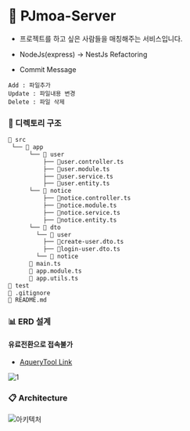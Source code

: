 # :two_men_holding_hands: PJmoa-Server
- 프로젝트를 하고 싶은 사람들을 매칭해주는 서비스입니다.
- NodeJs(express) -> NestJs Refactoring

- Commit Message
```
Add : 파일추가
Update : 파일내용 변경
Delete : 파일 삭제
```

### :file_folder: 디렉토리 구조
```bash
📂 src
 └── 📂 app
      └── 📂 user 
          ├── 📄user.controller.ts
          ├── 📄user.module.ts
          ├── 📄user.service.ts
          ├── 📄user.entity.ts
      └── 📂 notice
          ├── 📄notice.controller.ts
          ├── 📄notice.module.ts
          ├── 📄notice.service.ts
          ├── 📄notice.entity.ts
      └── 📂 dto
        └── 📂 user 
          ├── 📄create-user.dto.ts
          ├── 📄login-user.dto.ts
        └── 📂 notice
      📄 main.ts
      📄 app.module.ts
      📄 app.utils.ts
📂 test
📄 .gitignore
📄 README.md
```
<!-- #### :wrench: 디렉토리 별 담당 기능
- Route : 라우팅 처리, 서버와 클라이언트의 통신을 위한 인터페이스를 제공
- Controller : req, res
- Provider : CRUD 의 R(ead)
- Service : CRUD 의 CUD
- Dao : Query -->

### :bar_chart: ERD 설계
#### 유료전환으로 접속불가
- [AqueryTool Link](https://aquerytool.com/aquerymain/index/?rurl=7bbc63c9-b206-419f-ba05-39173e45127b)
  
![1](https://user-images.githubusercontent.com/63203480/131827315-68f1a5ef-d660-4e63-9726-4710650b0520.PNG)


### :clipboard: Architecture
![아키텍처](https://user-images.githubusercontent.com/63203480/122184639-613af680-cec7-11eb-8cd1-d99b8c7a70d1.PNG)
